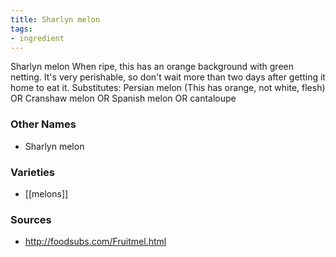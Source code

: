 ```yaml
---
title: Sharlyn melon
tags:
- ingredient
---
```

Sharlyn melon When ripe, this has an orange background with green netting. It's very perishable, so don't wait more than two days after getting it home to eat it. Substitutes: Persian melon (This has orange, not white, flesh) OR Cranshaw melon OR Spanish melon OR cantaloupe

### Other Names

* Sharlyn melon

### Varieties

* [[melons]]

### Sources
* http://foodsubs.com/Fruitmel.html
